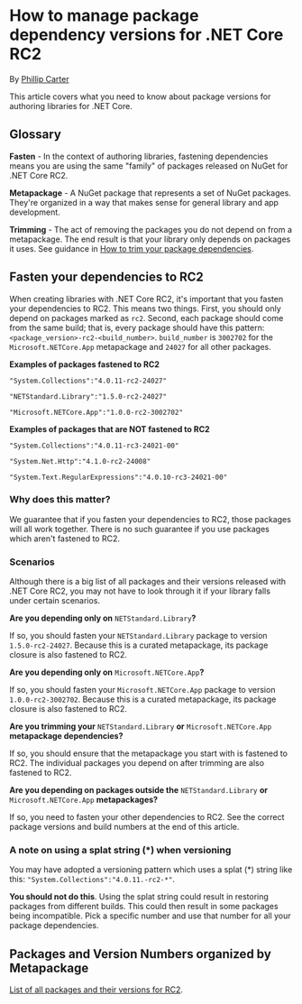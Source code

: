 # How to manage package dependency versions for .NET Core RC2

By [Phillip Carter](https://github.com/cartermp)

This article covers what you need to know about package versions for authoring libraries for .NET Core.

## Glossary

**Fasten** - In the context of authoring libraries, fastening dependencies means you are using the same "family" of packages released on NuGet for .NET Core RC2.

**Metapackage** - A NuGet package that represents a set of NuGet packages.  They're organized in a way that makes sense for general library and app development.

**Trimming** - The act of removing the packages you do not depend on from a metapackage.  The end result is that your library only depends on packages it uses.  See guidance in [How to trim your package dependencies](trimming.md).

## Fasten your dependencies to RC2

When creating libraries with .NET Core RC2, it's important that you fasten your dependencies to RC2.  This means two things.  First, you should only depend on packages marked as `rc2`.  Second, each package should come from the same build; that is, every package should have this pattern: `<package_version>-rc2-<build_number>`.  `build_number` is `3002702` for the `Microsoft.NETCore.App` metapackage and `24027` for all other packages.

**Examples of packages fastened to RC2**

`"System.Collections":"4.0.11-rc2-24027"`

`"NETStandard.Library":"1.5.0-rc2-24027"`

`"Microsoft.NETCore.App":"1.0.0-rc2-3002702"`

**Examples of packages that are NOT fastened to RC2**

`"System.Collections":"4.0.11-rc3-24021-00"`

`"System.Net.Http":"4.1.0-rc2-24008"`

`"System.Text.RegularExpressions":"4.0.10-rc3-24021-00"`

### Why does this matter?

We guarantee that if you fasten your dependencies to RC2, those packages will all work together.  There is no such guarantee if you use packages which aren't fastened to RC2.

### Scenarios

Although there is a big list of all packages and their versions released with .NET Core RC2, you may not have to look through it if your library falls under certain scenarios.

**Are you depending only on** `NETStandard.Library`**?**

If so, you should fasten your `NETStandard.Library` package to version `1.5.0-rc2-24027`.  Because this is a curated metapackage, its package closure is also fastened to RC2.

**Are you depending only on** `Microsoft.NETCore.App`**?**

If so, you should fasten your `Microsoft.NETCore.App` package to version `1.0.0-rc2-3002702`.  Because this is a curated metapackage, its package closure is also fastened to RC2.

**Are you trimming your** `NETStandard.Library` **or** `Microsoft.NETCore.App` **metapackage dependencies?**

If so, you should ensure that the metapackage you start with is fastened to RC2.  The individual packages you depend on after trimming are also fastened to RC2.

**Are you depending on packages outside the** `NETStandard.Library` **or** `Microsoft.NETCore.App` **metapackages?**

If so, you need to fasten your other dependencies to RC2.  See the correct package versions and build numbers at the end of this article.

### A note on using a splat string (\*) when versioning

You may have adopted a versioning pattern which uses a splat (\*) string like this:
`"System.Collections":"4.0.11.-rc2-*"`.

**You should not do this**.  Using the splat string could result in restoring packages from different builds.  This could then result in some packages being incompatible.  Pick a specific number and use that number for all your package dependencies.

## Packages and Version Numbers organized by Metapackage

[List of all packages and their versions for RC2](https://github.com/dotnet/versions/blob/master/build-info/dotnet/corefx/release/1.0.0-rc2/Latest_Packages.txt).